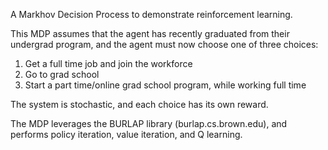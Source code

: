 A Markhov Decision Process to demonstrate reinforcement learning.

This MDP assumes that the agent has recently graduated from their undergrad program, and the agent must now choose one of three choices:
1. Get a full time job and join the workforce
2. Go to grad school
3. Start a part time/online grad school program, while working full time

The system is stochastic, and each choice has its own reward. 

The MDP leverages the BURLAP library (burlap.cs.brown.edu), and performs policy iteration, value iteration, and Q learning. 
